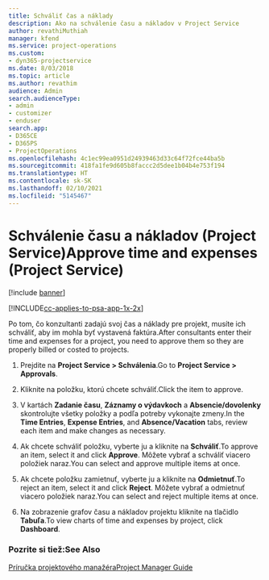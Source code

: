 ```yaml
---
title: Schváliť čas a náklady
description: Ako na schválenie času a nákladov v Project Service
author: revathiMuthiah
manager: kfend
ms.service: project-operations
ms.custom:
- dyn365-projectservice
ms.date: 8/03/2018
ms.topic: article
ms.author: revathim
audience: Admin
search.audienceType:
- admin
- customizer
- enduser
search.app:
- D365CE
- D365PS
- ProjectOperations
ms.openlocfilehash: 4c1ec99ea0951d24939463d33c64f72fce44ba5b
ms.sourcegitcommit: 418fa1fe9d605b8faccc2d5dee1b04b4e753f194
ms.translationtype: HT
ms.contentlocale: sk-SK
ms.lasthandoff: 02/10/2021
ms.locfileid: "5145467"
---
```

# <a name="approve-time-and-expenses-project-service"></a><span data-ttu-id="c086c-103">Schválenie času a nákladov (Project Service)</span><span class="sxs-lookup"><span data-stu-id="c086c-103">Approve time and expenses (Project Service)</span></span>

[!include [banner](../includes/psa-now-project-operations.md)]

[!INCLUDE[cc-applies-to-psa-app-1x-2x](../includes/cc-applies-to-psa-app-1x-2x.md)]

<span data-ttu-id="c086c-104">Po tom, čo konzultanti zadajú svoj čas a náklady pre projekt, musíte ich schváliť, aby im mohla byť vystavená faktúra.</span><span class="sxs-lookup"><span data-stu-id="c086c-104">After consultants enter their time and expenses for a project, you need to approve them so they are properly billed or costed to projects.</span></span>  
  
1.  <span data-ttu-id="c086c-105">Prejdite na **Project Service > Schválenia**.</span><span class="sxs-lookup"><span data-stu-id="c086c-105">Go to **Project Service > Approvals**.</span></span>  
  
2.  <span data-ttu-id="c086c-106">Kliknite na položku, ktorú chcete schváliť.</span><span class="sxs-lookup"><span data-stu-id="c086c-106">Click the item to approve.</span></span>  
  
3.  <span data-ttu-id="c086c-107">V kartách **Zadanie času**, **Záznamy o výdavkoch** a **Absencie/dovolenky** skontrolujte všetky položky a podľa potreby vykonajte zmeny.</span><span class="sxs-lookup"><span data-stu-id="c086c-107">In the **Time Entries**, **Expense Entries**, and **Absence/Vacation** tabs, review each item and make changes as necessary.</span></span>  
  
4.  <span data-ttu-id="c086c-108">Ak chcete schváliť položku, vyberte ju a kliknite na **Schváliť**.</span><span class="sxs-lookup"><span data-stu-id="c086c-108">To approve an item, select it and click **Approve**.</span></span> <span data-ttu-id="c086c-109">Môžete vybrať a schváliť viacero položiek naraz.</span><span class="sxs-lookup"><span data-stu-id="c086c-109">You can select and approve multiple items at once.</span></span>  
  
5.  <span data-ttu-id="c086c-110">Ak chcete položku zamietnuť, vyberte ju a kliknite na **Odmietnuť**.</span><span class="sxs-lookup"><span data-stu-id="c086c-110">To reject an item, select it and click **Reject**.</span></span> <span data-ttu-id="c086c-111">Môžete vybrať a odmietnuť viacero položiek naraz.</span><span class="sxs-lookup"><span data-stu-id="c086c-111">You can select and reject multiple items at once.</span></span>  
  
6.  <span data-ttu-id="c086c-112">Na zobrazenie grafov času a nákladov projektu kliknite na tlačidlo **Tabuľa**.</span><span class="sxs-lookup"><span data-stu-id="c086c-112">To view charts of time and expenses by project, click **Dashboard**.</span></span>  
  
### <a name="see-also"></a><span data-ttu-id="c086c-113">Pozrite si tiež:</span><span class="sxs-lookup"><span data-stu-id="c086c-113">See Also</span></span>  
 [<span data-ttu-id="c086c-114">Príručka projektového manažéra</span><span class="sxs-lookup"><span data-stu-id="c086c-114">Project Manager Guide</span></span>](../psa/project-manager-guide.md)
